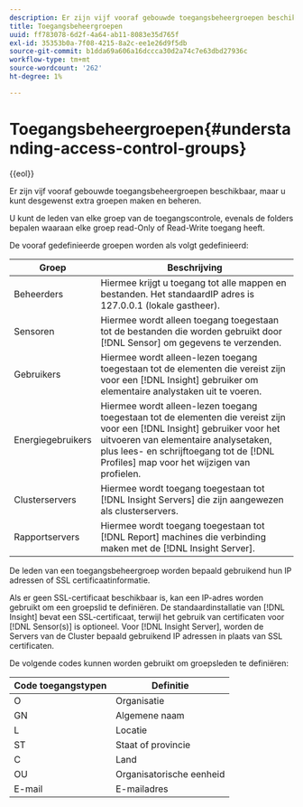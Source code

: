 ```yaml
---
description: Er zijn vijf vooraf gebouwde toegangsbeheergroepen beschikbaar, maar u kunt desgewenst extra groepen maken en beheren.
title: Toegangsbeheergroepen
uuid: ff783078-6d2f-4a64-ab11-8083e35d765f
exl-id: 35353b0a-7f08-4215-8a2c-ee1e26d9f5db
source-git-commit: b1dda69a606a16dccca30d2a74c7e63dbd27936c
workflow-type: tm+mt
source-wordcount: '262'
ht-degree: 1%

---
```


# Toegangsbeheergroepen{#understanding-access-control-groups}

{{eol}}

Er zijn vijf vooraf gebouwde toegangsbeheergroepen beschikbaar, maar u kunt desgewenst extra groepen maken en beheren.

U kunt de leden van elke groep van de toegangscontrole, evenals de folders bepalen waaraan elke groep read-Only of Read-Write toegang heeft.

De vooraf gedefinieerde groepen worden als volgt gedefinieerd:

| Groep | Beschrijving |
|---|---|
| Beheerders | Hiermee krijgt u toegang tot alle mappen en bestanden. Het standaardIP adres is 127.0.0.1 (lokale gastheer). |
| Sensoren | Hiermee wordt alleen toegang toegestaan tot de bestanden die worden gebruikt door [!DNL Sensor] om gegevens te verzenden. |
| Gebruikers | Hiermee wordt alleen-lezen toegang toegestaan tot de elementen die vereist zijn voor een [!DNL Insight] gebruiker om elementaire analystaken uit te voeren. |
| Energiegebruikers | Hiermee wordt alleen-lezen toegang toegestaan tot de elementen die vereist zijn voor een [!DNL Insight] gebruiker voor het uitvoeren van elementaire analysetaken, plus lees- en schrijftoegang tot de [!DNL Profiles] map voor het wijzigen van profielen. |
| Clusterservers | Hiermee wordt toegang toegestaan tot [!DNL Insight Servers] die zijn aangewezen als clusterservers. |
| Rapportservers | Hiermee wordt toegang toegestaan tot [!DNL Report] machines die verbinding maken met de [!DNL Insight Server]. |

De leden van een toegangsbeheergroep worden bepaald gebruikend hun IP adressen of SSL certificaatinformatie.

Als er geen SSL-certificaat beschikbaar is, kan een IP-adres worden gebruikt om een groepslid te definiëren. De standaardinstallatie van [!DNL Insight] bevat een SSL-certificaat, terwijl het gebruik van certificaten voor [!DNL Sensor(s)] is optioneel. Voor [!DNL Insight Server], worden de Servers van de Cluster bepaald gebruikend IP adressen in plaats van SSL certificaten.

De volgende codes kunnen worden gebruikt om groepsleden te definiëren:

| Code toegangstypen | Definitie |
|---|---|
| O | Organisatie |
| GN | Algemene naam |
| L | Locatie |
| ST | Staat of provincie |
| C | Land |
| OU | Organisatorische eenheid |
| E-mail | E-mailadres |
